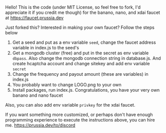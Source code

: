 Hello! This is the code (under MIT License, so feel free to fork, I'd appreciate it if you credit me though) for the banano, nano, and xdai faucet at https://faucet.prussia.dev

Just forked this? Interested in making your own faucet? Follow the steps below

1. Get a seed and put as a env variable `seed`, change the faucet address variable in index.js to the seed's
2. Get a mongodb cluster (free) and put in the secret as env variable `dbpass`. Also change the mongodb connection string in database.js. And create hcaptcha account and change sitekey and add env variable `secret`
3. Change the frequency and payout amount (these are variables) in index.js
4. You probably want to change LOGO.png to your own
5. Install packages, run index.js. Congratulations, you have your very own banano and nano faucet

Also, you can also add env variable `privkey` for the xdai faucet.

If you want something more customized, or perhaps don't have enough programming experience to execute the instructions above, you can hire me. https://prussia.dev/to/discord